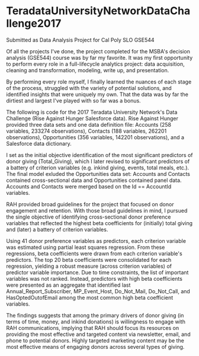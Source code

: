 # TeradataUniversityNetworkDataChallenge2017
Submitted as Data Analysis Project for Cal Poly SLO GSE544

  Of all the projects I've done, the project completed for the MSBA's decision analysis (GSE544) course was by far my favorite. It was my first opportunity to perform every role in a full-lifecycle analytics project: data acquisition, cleaning and transformation, modeling, write up, and presentation. 

  By performing every role myself, I finally learned the nuances of each stage of the process, struggled with the variety of potential solutions, and identified insights that were uniquely my own. That the data was by far the dirtiest and largest I've played with so far was a bonus.

  The following is code for the 2017 Teradata University Network's Data Challenge (Rise Against Hunger Salesforce data). Rise Against Hunger provided three data sets and one data definition file: Accounts (258 variables, 233274 observations), Contacts (188 variables, 262201 observations), Opportunities (356 variables, 142201 observations), and a Salesforce data dictionary. 
  
  I set as the initial objective identification of the most significant predictors of donor giving (Total_Giving), which I later revised to significant predictors of a battery of criterion variables (e.g. inkind giving, events, total meals, etc.). The final model exluded the Opportunities data set: Accounts and Contacts contained cross-sectional data and Opportunities contained panel data. Accounts and Contacts were merged based on the Id == AccountId variables.

  RAH provided broad guidelines for the project that focused on donor engagement and retention. With those broad guidelines in mind, I pursued the single objective of identifying cross-sectional donor preference variables that reflected the highest beta coefficients for (initially) total giving and (later) a battery of criterion variables. 
  
  Using 41 donor preference variables as predictors, each criterion variable was estimated using partial least squares regression. From these regressions, beta coefficients were drawn from each criterion variable's predictors. The top 20 beta coefficients were consolidated for each regression, yielding a robust measure (across criterion variables) of predictor variable importance. Due to time constraints, the list of important variables was not ranked. Instead, predictors with high beta coefficients were presented as an aggregate that identified last Annual_Report_Subscriber, MP_Event_Host, Do_Not_Mail, Do_Not_Call, and HasOptedOutofEmail among the most common high beta coefficient variables.
  
  The findings suggests that among the primary drivers of donor giving (in terms of time, money, and inkind donations) is willingness to engage with RAH communications, implying that RAH should focus its resources on providing the most effective and targeted content via newsletter, email, and phone to potential donors. Highly targeted marketing content may be the most effective means of engaging donors across several types of giving.
